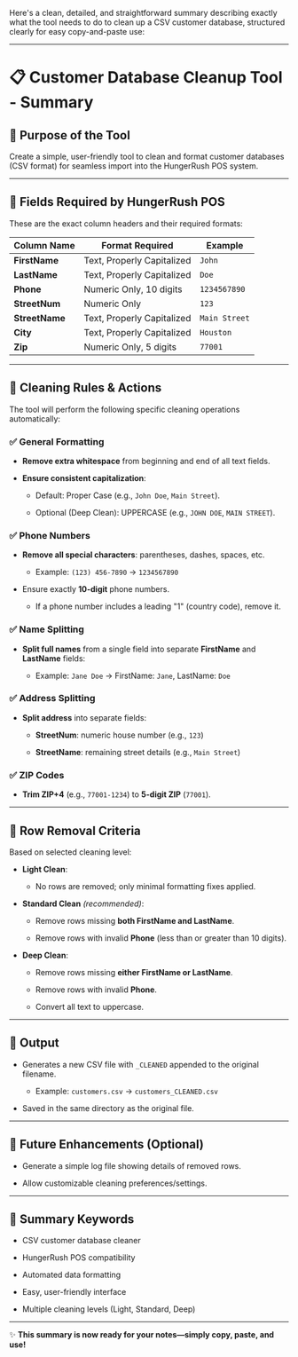 Here's a clean, detailed, and straightforward summary describing exactly what the tool needs to do to clean up a CSV customer database, structured clearly for easy copy-and-paste use:

---

# 📋 **Customer Database Cleanup Tool - Summary**

## 🎯 **Purpose of the Tool**

Create a simple, user-friendly tool to clean and format customer databases (CSV format) for seamless import into the HungerRush POS system.

---

## 📌 **Fields Required by HungerRush POS**

These are the exact column headers and their required formats:

|Column Name|Format Required|Example|
|---|---|---|
|**FirstName**|Text, Properly Capitalized|`John`|
|**LastName**|Text, Properly Capitalized|`Doe`|
|**Phone**|Numeric Only, 10 digits|`1234567890`|
|**StreetNum**|Numeric Only|`123`|
|**StreetName**|Text, Properly Capitalized|`Main Street`|
|**City**|Text, Properly Capitalized|`Houston`|
|**Zip**|Numeric Only, 5 digits|`77001`|

---

## 🔧 **Cleaning Rules & Actions**

The tool will perform the following specific cleaning operations automatically:

### ✅ **General Formatting**

- **Remove extra whitespace** from beginning and end of all text fields.
    
- **Ensure consistent capitalization**:
    
    - Default: Proper Case (e.g., `John Doe`, `Main Street`).
        
    - Optional (Deep Clean): UPPERCASE (e.g., `JOHN DOE`, `MAIN STREET`).
        

### ✅ **Phone Numbers**

- **Remove all special characters**: parentheses, dashes, spaces, etc.
    
    - Example: `(123) 456-7890` → `1234567890`
        
- Ensure exactly **10-digit** phone numbers.
    
    - If a phone number includes a leading "1" (country code), remove it.
        

### ✅ **Name Splitting**

- **Split full names** from a single field into separate **FirstName** and **LastName** fields:
    
    - Example: `Jane Doe` → FirstName: `Jane`, LastName: `Doe`
        

### ✅ **Address Splitting**

- **Split address** into separate fields:
    
    - **StreetNum**: numeric house number (e.g., `123`)
        
    - **StreetName**: remaining street details (e.g., `Main Street`)
        

### ✅ **ZIP Codes**

- **Trim ZIP+4** (e.g., `77001-1234`) to **5-digit ZIP** (`77001`).
    

---

## 🚩 **Row Removal Criteria**

Based on selected cleaning level:

- **Light Clean**:
    
    - No rows are removed; only minimal formatting fixes applied.
        
- **Standard Clean** _(recommended)_:
    
    - Remove rows missing **both FirstName and LastName**.
        
    - Remove rows with invalid **Phone** (less than or greater than 10 digits).
        
- **Deep Clean**:
    
    - Remove rows missing **either FirstName or LastName**.
        
    - Remove rows with invalid **Phone**.
        
    - Convert all text to uppercase.
        

---

## 📂 **Output**

- Generates a new CSV file with `_CLEANED` appended to the original filename.
    
    - Example: `customers.csv` → `customers_CLEANED.csv`
        
- Saved in the same directory as the original file.
    

---

## 🚧 **Future Enhancements (Optional)**

- Generate a simple log file showing details of removed rows.
    
- Allow customizable cleaning preferences/settings.
    

---

## 📌 **Summary Keywords**

- CSV customer database cleaner
    
- HungerRush POS compatibility
    
- Automated data formatting
    
- Easy, user-friendly interface
    
- Multiple cleaning levels (Light, Standard, Deep)
    

---

✨ **This summary is now ready for your notes—simply copy, paste, and use!**